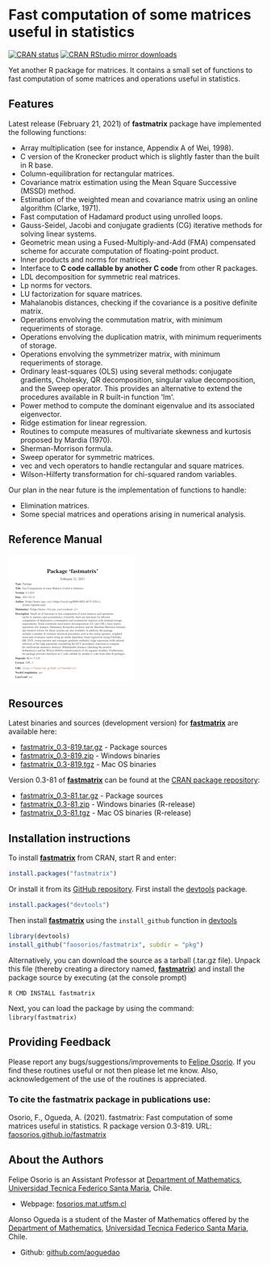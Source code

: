 # Fast computation of some matrices useful in statistics

[![CRAN status](http://www.r-pkg.org/badges/version/fastmatrix)](https://cran.r-project.org/package=fastmatrix)
[![CRAN RStudio mirror downloads](http://cranlogs.r-pkg.org/badges/fastmatrix)](https://cran.r-project.org/package=fastmatrix)

Yet another R package for matrices. It contains a small set of functions to fast computation of some matrices and operations useful in statistics.

## Features

Latest release (February 21, 2021) of **fastmatrix** package have implemented the following functions:
* Array multiplication (see for instance, Appendix A of Wei, 1998).
* C version of the Kronecker product which is slightly faster than the built in R base.
* Column-equilibration for rectangular matrices.
* Covariance matrix estimation using the Mean Square Successive (MSSD) method.
* Estimation of the weighted mean and covariance matrix using an online algorithm (Clarke, 1971).
* Fast computation of Hadamard product using unrolled loops.
* Gauss-Seidel, Jacobi and conjugate gradients (CG) iterative methods for solving linear systems.
* Geometric mean using a Fused-Multiply-and-Add (FMA) compensated scheme for accurate computation of floating-point product.
* Inner products and norms for matrices.
* Interface to **C code callable by another C code** from other R packages.
* LDL decomposition for symmetric real matrices.
* Lp norms for vectors.
* LU factorization for square matrices.
* Mahalanobis distances, checking if the covariance is a positive definite matrix.
* Operations envolving the commutation matrix, with minimum requeriments of storage.
* Operations envolving the duplication matrix, with minimum requeriments of storage.
* Operations envolving the symmetrizer matrix, with minimum requeriments of storage.
* Ordinary least-squares (OLS) using several methods: conjugate gradients, Cholesky, QR decomposition, singular value decomposition, and the Sweep operator. This provides an alternative to extend the procedures available in R built-in function 'lm'.
* Power method to compute the dominant eigenvalue and its associated eigenvector.
* Ridge estimation for linear regression.
* Routines to compute measures of multivariate skewness and kurtosis proposed by Mardia (1970).
* Sherman-Morrison formula.
* Sweep operator for symmetric matrices.
* vec and vech operators to handle rectangular and square matrices.
* Wilson-Hilferty transformation for chi-squared random variables.

Our plan in the near future is the implementation of functions to handle:
* Elimination matrices.
* Some special matrices and operations arising in numerical analysis.

## Reference Manual

<a href="https://github.com/faosorios/fastmatrix/blob/master/man/fastmatrix-manual.pdf"><img src="https://github.com/faosorios/fastmatrix/blob/master/man/fastmatrix.png" height="250"/></a>

## Resources

Latest binaries and sources (development version) for [**fastmatrix**](https://github.com/faosorios/fastmatrix) are available here:

* [fastmatrix_0.3-819.tar.gz](https://github.com/faosorios/fastmatrix/blob/master/sources/fastmatrix_0.3-819.tar.gz) - Package sources
* [fastmatrix_0.3-819.zip](https://github.com/faosorios/fastmatrix/blob/master/binaries/fastmatrix_0.3-819.zip) - Windows binaries
* [fastmatrix_0.3-819.tgz](https://github.com/faosorios/fastmatrix/blob/master/binaries/fastmatrix_0.3-819.tgz) - Mac OS binaries

Version 0.3-81 of [**fastmatrix**](https://github.com/faosorios/fastmatrix) can be found at the [CRAN package repository](https://cran.r-project.org/package=fastmatrix):

* [fastmatrix_0.3-81.tar.gz](https://cran.r-project.org/src/contrib/fastmatrix_0.3-81.tar.gz) - Package sources
* [fastmatrix_0.3-81.zip](https://cran.r-project.org/bin/windows/contrib/4.0/fastmatrix_0.3-81.zip) - Windows binaries (R-release)
* [fastmatrix_0.3-81.tgz](https://cran.r-project.org/bin/macosx/contrib/4.0/fastmatrix_0.3-81.tgz) - Mac OS binaries (R-release)

## Installation instructions

To install [**fastmatrix**](https://github.com/faosorios/fastmatrix) from CRAN, start R and enter:
```r
install.packages("fastmatrix")
```

Or install it from its [GitHub repository](https://github.com/faosorios/fastmatrix). First install the [devtools](https://devtools.r-lib.org/) package.
```r
install.packages("devtools")
```

Then install [**fastmatrix**](https://github.com/faosorios/fastmatrix) using the `install_github` function in [devtools](https://devtools.r-lib.org/)
```r
library(devtools)
install_github("faosorios/fastmatrix", subdir = "pkg")
```

Alternatively, you can download the source as a tarball (.tar.gz file). Unpack this file (thereby creating a directory named, [**fastmatrix**](https://github.com/faosorios/fastmatrix)) and install the package source by executing (at the console prompt)
```
R CMD INSTALL fastmatrix
```

Next, you can load the package by using the command: `library(fastmatrix)`

## Providing Feedback

Please report any bugs/suggestions/improvements to [Felipe Osorio](http://fosorios.mat.utfsm.cl/). If you find these routines useful or not then please let me know. Also, acknowledgement of the use of the routines is appreciated.

### To cite the fastmatrix package in publications use:

Osorio, F., Ogueda, A. (2021). fastmatrix: Fast computation of some matrices useful in statistics. 
R package version 0.3-819. URL: [faosorios.github.io/fastmatrix](https://faosorios.github.io/fastmatrix/)

## About the Authors

Felipe Osorio is an Assistant Professor at [Department of Mathematics](http://www.mat.utfsm.cl/), [Universidad Tecnica Federico Santa Maria](http://www.usm.cl/), Chile.
* Webpage: [fosorios.mat.utfsm.cl](http://fosorios.mat.utfsm.cl/)

Alonso Ogueda is a student of the Master of Mathematics offered by the [Department of Mathematics](http://www.mat.utfsm.cl/), [Universidad Tecnica Federico Santa Maria](http://www.usm.cl/), Chile.
* Github: [github.com/aoguedao](https://github.com/aoguedao)


